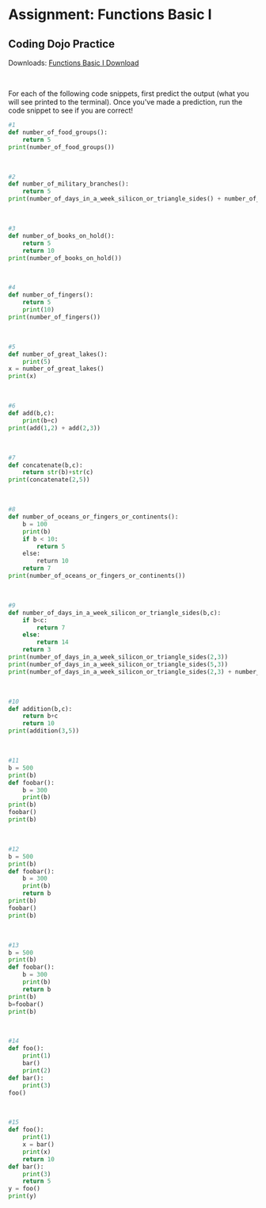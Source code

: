 # Assignment: Functions Basic I

## Coding Dojo Practice

Downloads:
[Functions Basic I Download](https://s3.us-east-1.amazonaws.com/General_V88/boomyeah2015/codingdojo/curriculum/content/chapter/1623166893__functions_basic_i.zip)

<br/>

For each of the following code snippets, first predict the output (what you will see printed to the terminal). Once you've made a prediction, run the code snippet to see if you are correct!

```py
#1
def number_of_food_groups():
    return 5
print(number_of_food_groups())
```

<br/>

```py
#2
def number_of_military_branches():
    return 5
print(number_of_days_in_a_week_silicon_or_triangle_sides() + number_of_military_branches())

```

<br/>


```py
#3
def number_of_books_on_hold():
    return 5
    return 10
print(number_of_books_on_hold())
```

<br/>

```py
#4
def number_of_fingers():
    return 5
    print(10)
print(number_of_fingers())

```

<br/>

```py
#5
def number_of_great_lakes():
    print(5)
x = number_of_great_lakes()
print(x)

```

<br/>

```py
#6
def add(b,c):
    print(b+c)
print(add(1,2) + add(2,3))

```

<br/>

```py
#7
def concatenate(b,c):
    return str(b)+str(c)
print(concatenate(2,5))

```

<br/>

```py
#8
def number_of_oceans_or_fingers_or_continents():
    b = 100
    print(b)
    if b < 10:
        return 5
    else:
        return 10
    return 7
print(number_of_oceans_or_fingers_or_continents())

```

<br/>

```py
#9
def number_of_days_in_a_week_silicon_or_triangle_sides(b,c):
    if b<c:
        return 7
    else:
        return 14
    return 3
print(number_of_days_in_a_week_silicon_or_triangle_sides(2,3))
print(number_of_days_in_a_week_silicon_or_triangle_sides(5,3))
print(number_of_days_in_a_week_silicon_or_triangle_sides(2,3) + number_of_days_in_a_week_silicon_or_triangle_sides(5,3))

```

<br/>

```py
#10
def addition(b,c):
    return b+c
    return 10
print(addition(3,5))
```

<br/>

```py
#11
b = 500
print(b)
def foobar():
    b = 300
    print(b)
print(b)
foobar()
print(b)

```

<br/>

```py
#12
b = 500
print(b)
def foobar():
    b = 300
    print(b)
    return b
print(b)
foobar()
print(b)

```

<br/>

```py
#13
b = 500
print(b)
def foobar():
    b = 300
    print(b)
    return b
print(b)
b=foobar()
print(b)

```

<br/>

```py
#14
def foo():
    print(1)
    bar()
    print(2)
def bar():
    print(3)
foo()

```

<br/>

```py
#15
def foo():
    print(1)
    x = bar()
    print(x)
    return 10
def bar():
    print(3)
    return 5
y = foo()
print(y)

```
